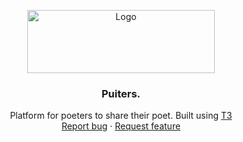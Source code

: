 <p align="center">
  <a href="https://example.com/">
    <img src="https://res.cloudinary.com/anggara-roshandi-putra/image/upload/c_crop,h_101,w_500/v1691901506/Puiters/assets/Puiters._pq0fwx.svg" alt="Logo" width=300 height=101>
  </a>

  <h3 align="center">Puiters.</h3>

  <p align="center">
    Platform for poeters to share their poet. Built using <a href="https://create.t3.gg/">T3</a>
    <br>
    <a href="https://github.com/anggara-26/puiters/issues/new?template=bug.md">Report bug</a>
    ·
    <a href="https://github.com/anggara-26/puiters/issues/new?template=feature.md&labels=feature">Request feature</a>
  </p>
</p>
